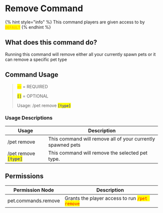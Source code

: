 # Remove Command

{% hint style="info" %}
This command players are given access to by <mark style="color:orange;">`DEFAULT`</mark>
{% endhint %}

## What does this command do?

Running this command will remove either all your currently spawn pets or it can remove a specific pet type

## Command Usage

> <mark style="color:orange;">`<>`</mark> = REQUIRED
>
> <mark style="color:blue;">`[]`</mark> = OPTIONAL
>
>
>
> Usage: /pet remove <mark style="color:blue;">`[type]`</mark>

### Usage Descriptions

| Usage                                                 | Description                                                 |
| ----------------------------------------------------- | ----------------------------------------------------------- |
| /pet remove                                           | This command will remove all of your currently spawned pets |
| /pet remove <mark style="color:blue;">`[type]`</mark> | This command will remove the selected pet type.             |

## Permissions

| Permission Node     | Description                                                                   |
| ------------------- | ----------------------------------------------------------------------------- |
| pet.commands.remove | Grants the player access to run <mark style="color:red;">`/pet remove`</mark> |
